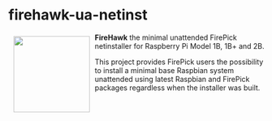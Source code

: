 # firehawk-ua-netinst

<a><img src="http://cdn.warcraftpets.com/images/pets/big/blazing-firehawk.v9373.jpg" align="left" hspace="10" vspace="6" height="150" width="150" w></a>

**FireHawk** the minimal unattended FirePick netinstaller for Raspberry Pi Model 1B, 1B+ and 2B.  

This project provides FirePick users the possibility to install a minimal base Raspbian system unattended using latest Raspbian and FirePick packages regardless when the installer was built.

